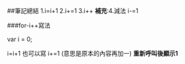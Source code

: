 ##筆記總結
1.i=i+1
2.i+=1
3.i++
**補充**:4.減法 i-=1

###for-i++寫法

var i = 0;

i=i+1 也可以寫 i+=1
(意思是原本的內容再加一)
**重新呼叫後顯示1**
